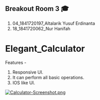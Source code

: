 ## Breakout Room 3 🎓

1. 04_1841720197_Altalarik Yusuf Erdinanta
2. 18_1841720062_Nur Hanifah

# Elegant_Calculator
Features - 
1) Responsive UI.
2) It can perform all basic operations.
3) IOS like UI.

[![Calculator-Screenshot.png](https://i.postimg.cc/nzqysW22/Calculator-Screenshot.png)](https://postimg.cc/phXG4qg5)
